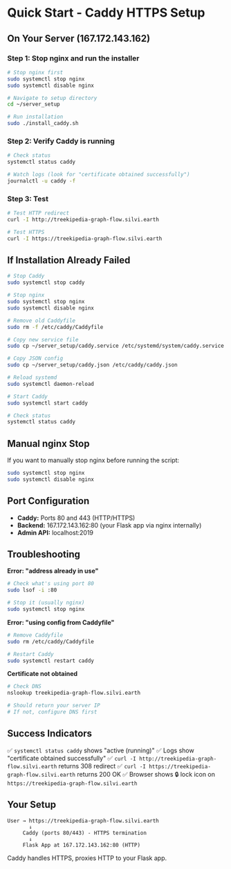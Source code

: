 # Quick Start - Caddy HTTPS Setup

## On Your Server (167.172.143.162)

### Step 1: Stop nginx and run the installer

```bash
# Stop nginx first
sudo systemctl stop nginx
sudo systemctl disable nginx

# Navigate to setup directory
cd ~/server_setup

# Run installation
sudo ./install_caddy.sh
```

### Step 2: Verify Caddy is running

```bash
# Check status
systemctl status caddy

# Watch logs (look for "certificate obtained successfully")
journalctl -u caddy -f
```

### Step 3: Test

```bash
# Test HTTP redirect
curl -I http://treekipedia-graph-flow.silvi.earth

# Test HTTPS
curl -I https://treekipedia-graph-flow.silvi.earth
```

## If Installation Already Failed

```bash
# Stop Caddy
sudo systemctl stop caddy

# Stop nginx
sudo systemctl stop nginx
sudo systemctl disable nginx

# Remove old Caddyfile
sudo rm -f /etc/caddy/Caddyfile

# Copy new service file
sudo cp ~/server_setup/caddy.service /etc/systemd/system/caddy.service

# Copy JSON config
sudo cp ~/server_setup/caddy.json /etc/caddy/caddy.json

# Reload systemd
sudo systemctl daemon-reload

# Start Caddy
sudo systemctl start caddy

# Check status
systemctl status caddy
```

## Manual nginx Stop

If you want to manually stop nginx before running the script:

```bash
sudo systemctl stop nginx
sudo systemctl disable nginx
```

## Port Configuration

- **Caddy:** Ports 80 and 443 (HTTP/HTTPS)
- **Backend:** 167.172.143.162:80 (your Flask app via nginx internally)
- **Admin API:** localhost:2019

## Troubleshooting

**Error: "address already in use"**
```bash
# Check what's using port 80
sudo lsof -i :80

# Stop it (usually nginx)
sudo systemctl stop nginx
```

**Error: "using config from Caddyfile"**
```bash
# Remove Caddyfile
sudo rm /etc/caddy/Caddyfile

# Restart Caddy
sudo systemctl restart caddy
```

**Certificate not obtained**
```bash
# Check DNS
nslookup treekipedia-graph-flow.silvi.earth

# Should return your server IP
# If not, configure DNS first
```

## Success Indicators

✅ `systemctl status caddy` shows "active (running)"
✅ Logs show "certificate obtained successfully"
✅ `curl -I http://treekipedia-graph-flow.silvi.earth` returns 308 redirect
✅ `curl -I https://treekipedia-graph-flow.silvi.earth` returns 200 OK
✅ Browser shows 🔒 lock icon on `https://treekipedia-graph-flow.silvi.earth`

## Your Setup

```
User → https://treekipedia-graph-flow.silvi.earth
       ↓
     Caddy (ports 80/443) - HTTPS termination
       ↓
     Flask App at 167.172.143.162:80 (HTTP)
```

Caddy handles HTTPS, proxies HTTP to your Flask app.
